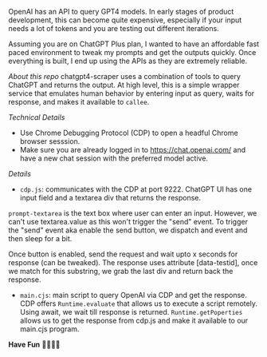 OpenAI has an API to query GPT4 models. In early stages of product development, this can become quite expensive, especially if your input needs a lot of tokens and you are testing out different iterations.

Assuming you are on ChatGPT Plus plan, I wanted to have an affordable fast paced environment to tweak my prompts and get the outputs quickly. Once everything is built, I end up using the APIs as they are extremely reliable.

*About this repo*
chatgpt4-scraper uses a combination of tools to query ChatGPT and returns the output. At high level, this is a simple wrapper service that emulates human behavior by entering input as query, waits for response, and makes it available to `callee`.

*Technical Details*
- Use Chrome Debugging Protocol (CDP) to open a headful Chrome browser sesssion.
- Make sure you are already logged in to https://chat.openai.com/ and have a new chat session with the preferred model active.

*Details*
- `cdp.js`: communicates with the CDP at port 9222. ChatGPT UI has one input field and a textarea div that returns the response.

`prompt-textarea` is the text box where user can enter an input. However, we can't use textarea.value as this won't trigger the "send" event.
To trigger the "send" event aka enable the send button, we dispatch and event and then sleep for a bit.

Once button is enabled, send the request and wait upto x seconds for response (can be tweaked).
The response uses attribute [data-testid], once we match for this substring, we grab the last div and return back the response.

- `main.cjs`: main script to query OpenAI via CDP and get the response.
CDP offers `Runtime.evaluate` that allows us to execute a script remotely. Using await, we wait till response is returned.
`Runtime.getPoperties` allows us to get the response from cdp.js and make it available to our main.cjs program.


**Have Fun**
🎉🎉🎉🎉

